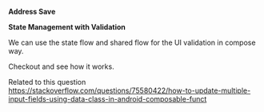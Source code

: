 **Address Save**

**State Management with Validation**

We can use the state flow and shared flow for the UI validation in compose way.

Checkout and see how it works.

Related to this question
https://stackoverflow.com/questions/75580422/how-to-update-multiple-input-fields-using-data-class-in-android-composable-funct